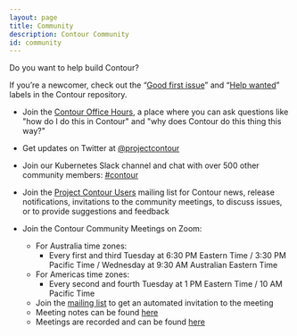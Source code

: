 ```yaml
---
layout: page
title: Community
description: Contour Community
id: community
---
```

Do you want to help build Contour?

If you’re a newcomer, check out the “[Good first issue][1]” and “[Help wanted][2]” labels in the Contour repository.

* Join the [Contour Office Hours](https://github.com/projectcontour/community/wiki/Office-Hours), a place where you can ask questions like "how do I do this in Contour"
and "why does Contour do this thing this way?"

* Get updates on Twitter at [@projectcontour][3]

* Join our Kubernetes Slack channel and chat with over 500 other community members: [#contour​][4]

* Join the [Project Contour Users][7] mailing list for Contour news, release notifications, invitations to the community meetings, to discuss issues, or to provide suggestions and feedback

* Join the Contour Community Meetings on Zoom:
  * For Australia time zones:
    * Every first and third Tuesday at 6:30 PM Eastern Time / 3:30 PM Pacific Time / Wednesday at 9:30 AM Australian Eastern Time
  * For Americas time zones:
    * Every second and fourth Tuesday at 1 PM Eastern Time / 10 AM Pacific Time
  * Join the [mailing list][7] to get an automated invitation to the meeting
  * Meeting notes can be found [here][5]
  * Meetings are recorded and can be found [here][6]

[1]: {{site.github.repository_url}}/issues?q=is%3Aopen+is%3Aissue+label%3A%22Good+first+issue%22
[2]: {{site.github.repository_url}}/issues?utf8=%E2%9C%93&q=is%3Aopen+is%3Aissue+label%3A%22Help+wanted%22+
[3]: {{site.footer_social_links.Twitter.url}}
[4]: {{site.footer_social_links.Slack.url}}
[5]: https://hackmd.io/84Xbl4WBTpm7OBhaOAsSiw
[6]: https://www.youtube.com/playlist?list=PL7bmigfV0EqTBsPrnCkzhu0R4SAWnBjLj
[7]: https://lists.cncf.io/g/cncf-contour-users/
